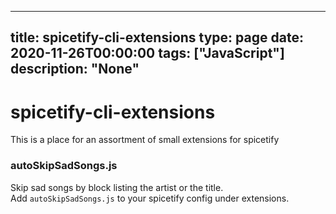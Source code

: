 
---
title: spicetify-cli-extensions
type: page
date: 2020-11-26T00:00:00
tags: ["JavaScript"]
description: "None"
---


# spicetify-cli-extensions

This is a place for an assortment of small extensions for spicetify

### autoSkipSadSongs.js
Skip sad songs by block listing the artist or the title.<br>
Add `autoSkipSadSongs.js` to your spicetify config under extensions.<br>
